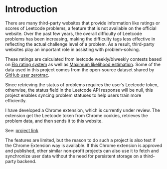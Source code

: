 # Introduction

There are many third-party websites that provide information like ratings or scores of Leetcode problems, a feature that is not available on the official website. Over the past few years, the overall difficulty of Leetcode problems has been increasing, making the difficulty tags less effective in reflecting the actual challenge level of a problem. As a result, third-party websites play an important role in assisting with problem-solving.

These ratings are calculated from leetcode weekly/biweekly contests based on [Elo rating system](https://en.wikipedia.org/wiki/Elo_rating_system) as well as [Maximum likelihood estimation](https://en.wikipedia.org/wiki/Maximum_likelihood_estimation). Some of the data used in this project comes from the open-source dataset shared by [GitHub user zerotrac](https://github.com/zerotrac/leetcode_problem_rating/blob/main/ratings.txt).

Since retrieving the status of problems requires the user’s Leetcode token, otherwise, the status field in the Leetcode API response will be null, this project enables syncing problem statuses to help users train more efficiently.

I have developed a Chrome extension, which is currently under review. The extension get the Leetcode token from Chrome cookies, retrieves the problem data, and then sends it to this website.



See: [project link](https://lc-buddy.codingawsome.com/)



The features are limited, but the reason to do such a project is also test if the Chrome Extension way is available. If this Chrome extension is approved and published, other similar non-profit projects can also use it to fetch and synchronize user data without the need for persistent storage on a third-party backend.

